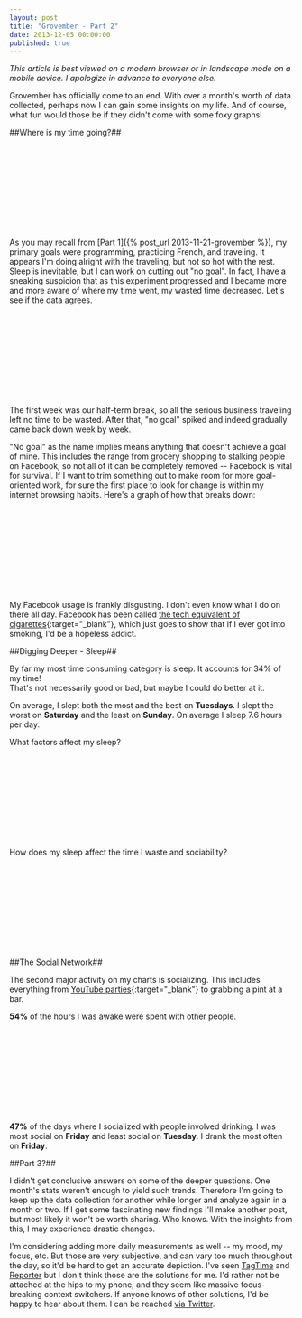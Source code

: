 ```yaml
---
layout: post
title: "Grovember - Part 2"
date: 2013-12-05 00:00:00
published: true
---
```


_This article is best viewed on a modern browser or in landscape mode on a 
mobile device. I apologize in advance to everyone else._

Grovember has officially come to an end.  With over a month's worth of data 
collected, perhaps now I can gain some insights on my life. And of course, what 
fun would those be if they didn't come with some foxy graphs!

##Where is my time going?##

<svg class="graph" id="category-pie"></svg>

As you may recall from [Part 1]({% post_url 2013-11-21-grovember %}), my primary 
goals were programming, practicing French, and traveling. It appears I'm doing 
alright with the traveling, but not so hot with the rest. Sleep is inevitable, 
but I can work on cutting out "no goal". In fact, I have a sneaking suspicion 
that as this experiment progressed and I became more and more aware of where my 
time went, my wasted time decreased. Let's see if the data agrees.

<svg class="graph" id="waste-line"></svg>

The first week was our half-term break, so all the serious business traveling 
left no time to be wasted. After that, "no goal" spiked and indeed gradually 
came back down week by week.

"No goal" as the name implies means anything that doesn't achieve a goal of 
mine. This includes the range from grocery shopping to stalking people on 
Facebook, so not all of it can be completely removed -- Facebook is vital for 
survival. If I want to trim something out to make room for more goal-oriented 
work, for sure the first place to look for change is within my internet browsing 
habits. Here's a graph of how that breaks down:

<svg class="graph" id="internet-bar"></svg>

My Facebook usage is frankly disgusting. I don't even know what I do on there 
all day. Facebook has been called [the tech equivalent of 
cigarettes](http://oznathan.quora.com/Facebook-is-the-21st-century-tech-equivalent-of-cigarettes-And-now-I-can-finally-prove-it){:target="_blank"}, 
which just goes to show that if I ever got into smoking, I'd be a hopeless 
addict.

##Digging Deeper - Sleep##

By far my most time consuming category is sleep. It accounts for 34% of my time!  
That's not necessarily good or bad, but maybe I could do better at it.

On average, I slept both the most and the best on __Tuesdays__. I slept the 
worst on __Saturday__ and the least on __Sunday__. On average I sleep 7.6 hours 
per day.

What factors affect my sleep?

<svg class="graph" id="sleep-diff"></svg>

How does my sleep affect the time I waste and sociability?

<svg class="graph" id="sleep-line"></svg>

##The Social Network##

The second major activity on my charts is socializing. This includes everything 
from [YouTube parties](http://xkcd.com/920/){:target="_blank"} to grabbing a 
pint at a bar.

__54%__ of the hours I was awake were spent with other people.

<svg class="graph" id="people-pie"></svg>

__47%__ of the days where I socialized with people involved drinking. I was most 
social on __Friday__ and least social on __Tuesday__. I drank the most often on 
__Friday__.

##Part 3?##

I didn't get conclusive answers on some of the deeper questions. One month's 
stats weren't enough to yield such trends. Therefore I'm going to keep up the 
data collection for another while longer and analyze again in a month or two. If 
I get some fascinating new findings I'll make another post, but most likely it 
won't be worth sharing. Who knows. With the insights from this, I may experience 
drastic changes.

I'm considering adding more daily measurements as well -- my mood, my focus, 
etc. But those are very subjective, and can vary too much throughout the day, so 
it'd be hard to get an accurate depiction. I've seen [TagTime](http://tagti.me) 
and [Reporter](http://www.reporter-app.com/) but I don't think those are the 
solutions for me. I'd rather not be attached at the hips to my phone, and they 
seem like massive focus-breaking context switchers. If anyone knows of other 
solutions, I'd be happy to hear about them. I can be reached [via 
Twitter](https://twitter.com/wangfowen).

<link rel="stylesheet" href="/css/grovember.css">
<script src="http://d3js.org/d3.v3.min.js" charset="utf-8"></script>
<script type="text/javascript" src="/js/grovember-data.js"></script>
<script type="text/javascript" src="/js/grovember.js"></script>
